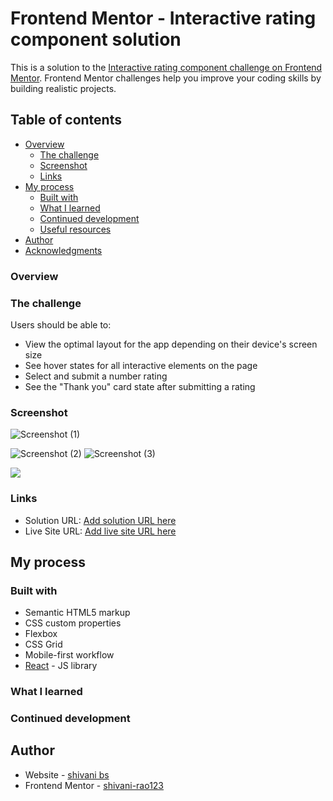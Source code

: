 
# Frontend Mentor - Interactive rating component solution

This is a solution to the [Interactive rating component challenge on Frontend Mentor](https://www.frontendmentor.io/challenges/interactive-rating-component-koxpeBUmI). Frontend Mentor challenges help you improve your coding skills by building realistic projects. 

## Table of contents

- [Overview](#overview)
  - [The challenge](#the-challenge)
  - [Screenshot](#screenshot)
  - [Links](#links)
- [My process](#my-process)
  - [Built with](#built-with)
  - [What I learned](#what-i-learned)
  - [Continued development](#continued-development)
  - [Useful resources](#useful-resources)
- [Author](#author)
- [Acknowledgments](#acknowledgments)

### Overview

### The challenge

Users should be able to:

- View the optimal layout for the app depending on their device's screen size
- See hover states for all interactive elements on the page
- Select and submit a number rating
- See the "Thank you" card state after submitting a rating

### Screenshot
![Screenshot (1)](https://github.com/Shivani-rao123/interactive-rating-component/assets/123190569/a776007c-a0b5-47bf-9239-2a7c7a6d4e1d)

![Screenshot (2)](https://github.com/Shivani-rao123/interactive-rating-component/assets/123190569/9991e3be-4a87-4b8e-aa9e-fc8869e23f9f)
![Screenshot (3)](https://github.com/Shivani-rao123/interactive-rating-component/assets/123190569/6a416c7e-3b8a-4aed-aaf4-edff7a4b6029)

![](./screenshot.jpg)


### Links

- Solution URL: [Add solution URL here](https://shivani-rao123.github.io/interactive-rating-component/)
- Live Site URL: [Add live site URL here](https://shivani-rao123.github.io/interactive-rating-component/)

## My process

### Built with

- Semantic HTML5 markup
- CSS custom properties
- Flexbox
- CSS Grid
- Mobile-first workflow
- [React](https://reactjs.org/) - JS library




### What I learned


### Continued development




## Author

- Website - [shivani bs](https://www.your-site.com)
- Frontend Mentor - [shivani-rao123](https://www.frontendmentor.io/profile/yourusername)





